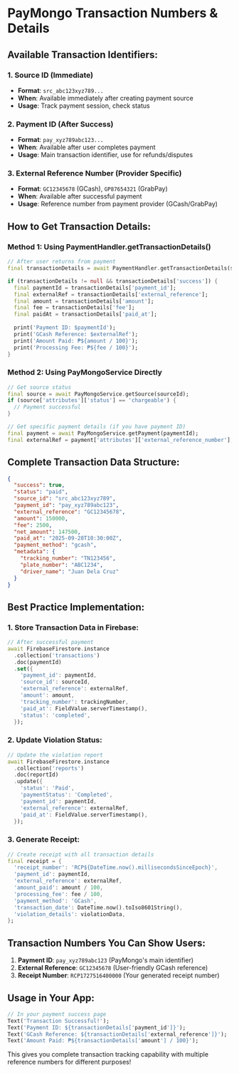 # PayMongo Transaction Numbers & Details

## **Available Transaction Identifiers:**

### **1. Source ID** (Immediate)
- **Format**: `src_abc123xyz789...`
- **When**: Available immediately after creating payment source
- **Usage**: Track payment session, check status

### **2. Payment ID** (After Success)
- **Format**: `pay_xyz789abc123...`
- **When**: Available after user completes payment
- **Usage**: Main transaction identifier, use for refunds/disputes

### **3. External Reference Number** (Provider Specific)
- **Format**: `GC12345678` (GCash), `GP87654321` (GrabPay)
- **When**: Available after successful payment
- **Usage**: Reference number from payment provider (GCash/GrabPay)

## **How to Get Transaction Details:**

### **Method 1: Using PaymentHandler.getTransactionDetails()**
```dart
// After user returns from payment
final transactionDetails = await PaymentHandler.getTransactionDetails(sourceId);

if (transactionDetails != null && transactionDetails['success']) {
  final paymentId = transactionDetails['payment_id'];
  final externalRef = transactionDetails['external_reference'];
  final amount = transactionDetails['amount'];
  final fee = transactionDetails['fee'];
  final paidAt = transactionDetails['paid_at'];
  
  print('Payment ID: $paymentId');
  print('GCash Reference: $externalRef');
  print('Amount Paid: ₱${amount / 100}');
  print('Processing Fee: ₱${fee / 100}');
}
```

### **Method 2: Using PayMongoService Directly**
```dart
// Get source status
final source = await PayMongoService.getSource(sourceId);
if (source['attributes']['status'] == 'chargeable') {
  // Payment successful
}

// Get specific payment details (if you have payment ID)
final payment = await PayMongoService.getPayment(paymentId);
final externalRef = payment['attributes']['external_reference_number'];
```

## **Complete Transaction Data Structure:**

```json
{
  "success": true,
  "status": "paid",
  "source_id": "src_abc123xyz789",
  "payment_id": "pay_xyz789abc123",
  "external_reference": "GC12345678",
  "amount": 150000,
  "fee": 2500,
  "net_amount": 147500,
  "paid_at": "2025-09-28T10:30:00Z",
  "payment_method": "gcash",
  "metadata": {
    "tracking_number": "TN123456",
    "plate_number": "ABC1234",
    "driver_name": "Juan Dela Cruz"
  }
}
```

## **Best Practice Implementation:**

### **1. Store Transaction Data in Firebase:**
```dart
// After successful payment
await FirebaseFirestore.instance
  .collection('transactions')
  .doc(paymentId)
  .set({
    'payment_id': paymentId,
    'source_id': sourceId,
    'external_reference': externalRef,
    'amount': amount,
    'tracking_number': trackingNumber,
    'paid_at': FieldValue.serverTimestamp(),
    'status': 'completed',
  });
```

### **2. Update Violation Status:**
```dart
// Update the violation report
await FirebaseFirestore.instance
  .collection('reports')
  .doc(reportId)
  .update({
    'status': 'Paid',
    'paymentStatus': 'Completed',
    'payment_id': paymentId,
    'external_reference': externalRef,
    'paid_at': FieldValue.serverTimestamp(),
  });
```

### **3. Generate Receipt:**
```dart
// Create receipt with all transaction details
final receipt = {
  'receipt_number': 'RCP${DateTime.now().millisecondsSinceEpoch}',
  'payment_id': paymentId,
  'external_reference': externalRef,
  'amount_paid': amount / 100,
  'processing_fee': fee / 100,
  'payment_method': 'GCash',
  'transaction_date': DateTime.now().toIso8601String(),
  'violation_details': violationData,
};
```

## **Transaction Numbers You Can Show Users:**

1. **Payment ID**: `pay_xyz789abc123` (PayMongo's main identifier)
2. **External Reference**: `GC12345678` (User-friendly GCash reference)
3. **Receipt Number**: `RCP1727516400000` (Your generated receipt number)

## **Usage in Your App:**

```dart
// In your payment success page
Text('Transaction Successful!');
Text('Payment ID: ${transactionDetails['payment_id']}');
Text('GCash Reference: ${transactionDetails['external_reference']}');
Text('Amount Paid: ₱${transactionDetails['amount'] / 100}');
```

This gives you complete transaction tracking capability with multiple reference numbers for different purposes!
